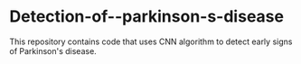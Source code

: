 # Detection-of--parkinson-s-disease
This repository contains code that uses CNN algorithm to detect early signs of Parkinson's disease.
